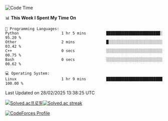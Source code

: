 
<!--START_SECTION:waka-->
![Code Time](http://img.shields.io/badge/Code%20Time-3%2C739%20hrs%2041%20mins-blue)

📊 **This Week I Spent My Time On** 

```text
💬 Programming Languages: 
Python                   1 hr 5 mins         ████████████████████████░   95.20 % 
Other                    2 mins              █░░░░░░░░░░░░░░░░░░░░░░░░   03.42 % 
C++                      0 secs              ░░░░░░░░░░░░░░░░░░░░░░░░░   00.75 % 
Bash                     0 secs              ░░░░░░░░░░░░░░░░░░░░░░░░░   00.62 % 

💻 Operating System: 
Linux                    1 hr 9 mins         █████████████████████████   100.00 % 
```


 Last Updated on 28/02/2025 13:38:25 UTC
<!--END_SECTION:waka-->


[![Solved.ac프로필](http://mazassumnida.wtf/api/generate_badge?boj=hckim96)](https://solved.ac/hckim96)[![Solved.ac streak](http://mazandi.herokuapp.com/api?handle=hckim96&theme=dark)](https://solved.ac/hckim96)


[![CodeForces Profile](https://cf.leed.at?id=hckim96)](https://codeforces.com/profile/hckim96)

